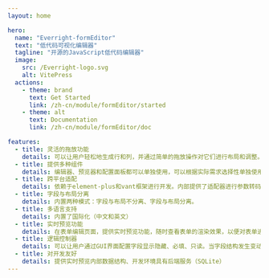 ```yaml
---
layout: home

hero:
  name: "Everright-formEditor"
  text: "低代码可视化编辑器"
  tagline: "开源的JavaScript低代码编辑器"
  image:
    src: /Everright-logo.svg
    alt: VitePress
  actions:
    - theme: brand
      text: Get Started
      link: /zh-cn/module/formEditor/started
    - theme: alt
      text: Documentation
      link: /zh-cn/module/formEditor/doc

features:
  - title: 灵活的拖放功能
    details: 可以让用户轻松地生成行和列，并通过简单的拖放操作对它们进行布局和调整。无论是在设计表单还是创建页面，这个功能极大地提高用户的工作效率
  - title: 提供多种组件
    details: 编辑器、预览器和配置面板都可以单独使用，可以根据实际需求选择性单独使用配置面板，满足不同场景下的需求
  - title: 跨平台适配
    details: 依赖于element-plus和vant框架进行开发。内部提供了适配器进行参数转码，以达到最佳的体现。
  - title: 字段与布局分离
    details: 内置两种模式：字段与布局不分离、字段与布局分离。
  - title: 多语言支持
    details: 内置了国际化（中文和英文）
  - title: 实时预览功能
    details: 在表单编辑页面，提供实时预览功能，随时查看表单的渲染效果，以便对表单进行调整和优化
  - title: 逻辑控制器
    details: 可以让用户通过GUI界面配置字段显示隐藏、必填、只读。当字段结构发生变动，为了保证逻辑控制的准确性，自动删除相应的逻辑规则
  - title: 对开发友好
    details: 提供实时预览内部数据结构、开发环境具有后端服务（SQLite）
---
```


<VPTeamPage class="recommendBlog">
  <VPTeamPageSection>
    <template #title>推荐优质博主</template>
    <template #members>
      <VPTeamMembers size="small" :members="members" />
    </template>
  </VPTeamPageSection>
</VPTeamPage>

<script setup>
import { useData, useRoute, useRouter } from 'vitepress'
import {
  VPTeamPage,
  VPTeamPageTitle,
  VPTeamMembers,
  VPTeamPageSection
} from 'vitepress/theme'
// import db from '/theme/VPTeamMembers.vue'
const {
  lang
} = useData()
const members = [
  {
    avatar: '/img/promotion/wechat/491681738656_.pic.jpg',
    name: '若川视野',
    desc: '公众号「若川视野」作者，组织了<a target="_blank" href="https://juejin.cn/post/7079706017579139102">源码共读活动</a>，帮助了几千人学习源码。写有<a target="_blank" href="https://juejin.cn/column/6960551178908205093">《学习源码整体架构系列》</a> 30余篇。',
    links: [
      {
        icon: 'github',
        link: 'https://github.com/lxchuan12'
      }
    ]
  },
  {
    avatar: '/img/promotion/wechat/321682043130_.pic.jpg',
    name: '前端早读课',
    desc: '关注前端，产品体验设计，更关注前端同行的成长。 每天清晨五点早读，七万+同行相伴成长。',
  },
  {
    avatar: '/img/promotion/wechat/161682054821_.pic.jpg',
    name: '前端迷',
    desc: '『前端迷』公众号是一个公益性的前端技术分享社区，不定期为前端开发者带来面试经验，源码解析以及技术分享，欢迎大家订阅。',
    links: [
      { icon: 'github', link: 'https://github.com/fxxqq' }
    ]
  },
  {
    avatar: '/img/promotion/wechat/181682329576_.pic.jpg',
    name: 'GitHub黑板报',
    desc: '专注于分享 GitHub 上知名的 Python、Java、Web、AI、数据分析等多个领域的优质学习资源、开源项目及开发者工具，为程序员提供优质的开源项目。'
  },
  {
    avatar: '/img/promotion/wechat/131682256691_.pic.jpg',
    name: '前端下午茶',
    desc: '一个专业又有意思的前端公众号，囊括 Vue、React、GraphQL、浏览器原理、Node、工程化等各方面多维度精选干货好文，非常适合前端开发者巩固基础、拓展视野。',
    links: [
      { icon: 'github', link: 'https://github.com/SHERlocked93/blog' }
    ]
  },
  {
    avatar: '/img/promotion/tiktok/691683369864_.pic.jpg',
    name: 'AI探长',
    type: 'tiktok',
    desc: '华为云最有价值专家 MVP; 微软认证人工智能专家MPP; 人民有点出版社科技书籍金牌领读人;<br> <strong>专注学习资源介绍、行业热点追踪、学习经验分享;</strong>'
  }
]
</script>

<style lang="scss" scoped>
.recommendBlog {
  margin-top: 60px;
  ::v-deep{
    /*.avatar {*/
    /*  width: 80px !important;*/
    /*  height: 80px !important;*/
    /*}*/
    .avatar-img {
      border-radius:0
    }
  }
}
</style>
